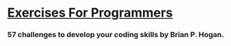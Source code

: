 # [Exercises For Programmers](https://pragprog.com/book/bhwb/exercises-for-programmers)


### 57 challenges to develop your coding skills by Brian P. Hogan.
